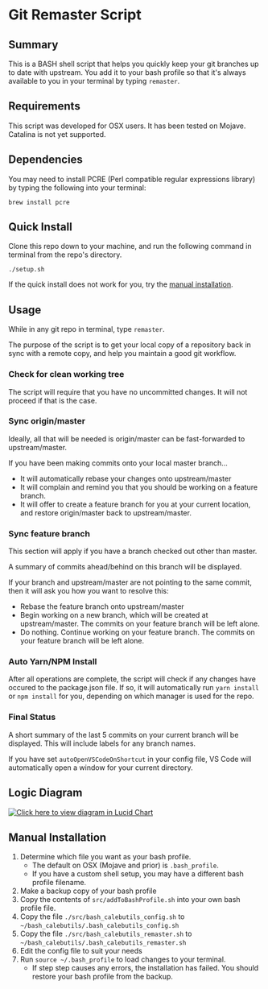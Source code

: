 # Git Remaster Script

## Summary

This is a BASH shell script that helps you quickly keep your git branches up to date with upstream.
You add it to your bash profile so that it's always available to you in your terminal by typing `remaster`.

## Requirements

This script was developed for OSX users. It has been tested on Mojave. Catalina is not yet supported.

## Dependencies

You may need to install PCRE (Perl compatible regular expressions library) by typing the following into your terminal:

```
brew install pcre
```

## Quick Install

Clone this repo down to your machine, and run the following command in terminal from the repo's directory.

```
./setup.sh
```

If the quick install does not work for you, try the [manual installation](#Manual-Installation).

## Usage

While in any git repo in terminal, type `remaster`.

The purpose of the script is to get your local copy of a repository back in sync with a remote copy, and help you maintain a good git workflow.

### Check for clean working tree

The script will require that you have no uncommitted changes. It will not proceed if that is the case.

### Sync origin/master

Ideally, all that will be needed is origin/master can be fast-forwarded to upstream/master.

If you have been making commits onto your local master branch...

- It will automatically rebase your changes onto upstream/master
- It will complain and remind you that you should be working on a feature branch.
- It will offer to create a feature branch for you at your current location, and restore origin/master back to upstream/master.

### Sync feature branch

This section will apply if you have a branch checked out other than master.

A summary of commits ahead/behind on this branch will be displayed.

If your branch and upstream/master are not pointing to the same commit, then it will ask you how you want to resolve this:

- Rebase the feature branch onto upstream/master
- Begin working on a new branch, which will be created at upstream/master. The commits on your feature branch will be left alone.
- Do nothing. Continue working on your feature branch. The commits on your feature branch will be left alone.

### Auto Yarn/NPM Install

After all operations are complete, the script will check if any changes have occured to the package.json file. If so, it will automatically run `yarn install` or `npm install` for you, depending on which manager is used for the repo.

### Final Status

A short summary of the last 5 commits on your current branch will be displayed. This will include labels for any branch names.

If you have set `autoOpenVSCodeOnShortcut` in your config file, VS Code will automatically open a window for your current directory.

## Logic Diagram

[![Click here to view diagram in Lucid Chart](https://www.lucidchart.com/publicSegments/view/16dff565-a4d5-45d0-a423-acf00c5d50cd/image.png)](https://www.lucidchart.com/documents/view/1563b9bf-d846-4173-9e9b-7b4aefd9afa4)

## Manual Installation

1. Determine which file you want as your bash profile.
   - The default on OSX (Mojave and prior) is `.bash_profile`.
   - If you have a custom shell setup, you may have a different bash profile filename.
2. Make a backup copy of your bash profile
3. Copy the contents of `src/addToBashProfile.sh` into your own bash profile file.
4. Copy the file `./src/bash_calebutils_config.sh` to `~/bash_calebutils/.bash_calebutils_config.sh`
5. Copy the file `./src/bash_calebutils_remaster.sh` to `~/bash_calebutils/.bash_calebutils_remaster.sh`
6. Edit the config file to suit your needs
7. Run `source ~/.bash_profile` to load changes to your terminal.
   - If step step causes any errors, the installation has failed. You should restore your bash profile from the backup.
